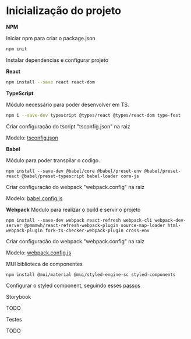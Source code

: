 # Inicialização do projeto

**NPM**

Iniciar npm para criar o package.json

```bash
npm init
```

Instalar dependencias e configurar projeto

**React**
```bash
npm install --save react react-dom
```

**TypeScript**

Módulo necessário para poder desenvolver em TS.

```bash
npm i --save-dev typescript @types/react @types/react-dom type-fest
```

Criar configuração do tscript "tsconfig.json" na raiz 

Modelo: [tsconfig.json]()

**Babel**

Módulo para poder transpilar o codigo.

```
npm install --save-dev @babel/core @babel/preset-env @babel/preset-react @babel/preset-typescript babel-loader core-js

```

Criar configuração do webpack "webpack.config" na raiz 

Modelo: [babel.config.js](../babel.config.js)

**Webpack**
Modulo para realizar o build e servir o projeto

```
npm install --save-dev webpack react-refresh webpack-cli webpack-dev-server @pmmmwh/react-refresh-webpack-plugin source-map-loader html-webpack-plugin fork-ts-checker-webpack-plugin cross-env

```
Criar configuração do webpack "webpack.config" na raiz 

Modelo: [webpack.config.js](../webpack.config.js)


MUI
biblioteca de componentes
```bash
npm install @mui/material @mui/styled-engine-sc styled-components
```
Configurar o styled component, seguindo esses [passos](https://mui.com/guides/styled-engine/)


Storybook

TODO

Testes

TODO